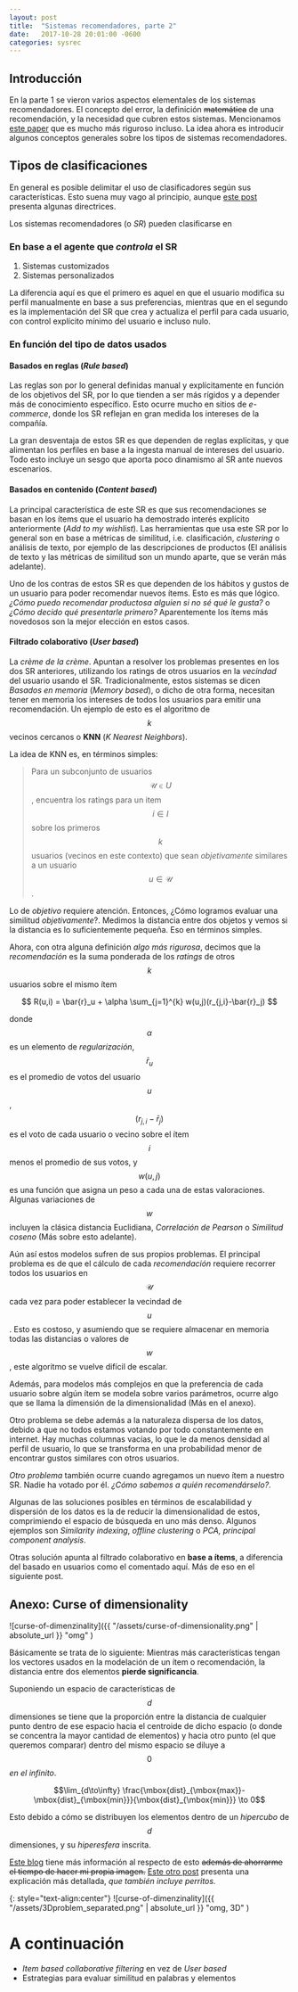 ```yaml
---
layout: post
title:  "Sistemas recomendadores, parte 2"
date:   2017-10-28 20:01:00 -0600
categories: sysrec
---
```

<!-- entry 2, clase al 18.10 -->

## Introducción

En la parte 1 se vieron varios aspectos elementales de los sistemas recomendadores. El concepto del error, la definición ~~matemática~~ de una recomendación, y la necesidad que cubren estos sistemas. Mencionamos [este paper](http://citeseerx.ist.psu.edu/viewdoc/download?doi=10.1.1.423.5258&rep=rep1&type=pdf) que es mucho más riguroso incluso. La idea ahora es introducir algunos conceptos generales sobre los tipos de sistemas recomendadores. 

## Tipos de clasificaciones

En general es posible delimitar el uso de clasificadores según sus características. Esto suena muy vago al principio, aunque [este post](http://citeseerx.ist.psu.edu/viewdoc/download?doi=10.1.1.702.4429&rep=rep1&type=pdf) presenta algunas directrices. 

Los sistemas recomendadores (o *SR*) pueden clasificarse en

### En base a el agente que *controla* el SR

1.  Sistemas customizados
1.  Sistemas personalizados

La diferencia aquí es que el primero es aquel en que el usuario modifica su perfil manualmente en base a sus preferencias, mientras que en el segundo es la implementación del SR que crea y actualiza el perfil para cada usuario, con control explícito mínimo del usuario e incluso nulo.

### En función del tipo de datos usados

#### Basados en reglas (*Rule based*)

Las reglas son por lo general definidas manual y explícitamente en función de los objetivos del SR, por lo que tienden a ser más rígidos y a depender más de conocimiento específico. Esto ocurre mucho en sitios de *e-commerce*, donde los SR reflejan en gran medida los intereses de la compañía.

La gran desventaja de estos SR es que dependen de reglas explícitas, y que alimentan los perfiles en base a la ingesta manual de intereses del usuario. Todo esto incluye un sesgo que aporta poco dinamismo al SR ante nuevos escenarios.

#### Basados en contenido (*Content based*)

La principal característica de este SR es que sus recomendaciones se basan en los ítems que el usuario ha demostrado interés explícito anteriormente (*Add to my wishlist*). Las herramientas que usa este SR por lo general son en base a métricas de similitud, i.e. clasificación, *clustering* o análisis de texto, por ejemplo de las descripciones de productos (El análisis de texto y las métricas de similitud son un mundo aparte, que se verán más adelante). 

Uno de los contras de estos SR es que dependen de los hábitos y gustos de un usuario para poder recomendar nuevos ítems. Esto es más que lógico. *¿Cómo puedo recomendar productosa alguien si no sé qué le gusta?* o *¿Cómo decido qué presentarle primero?* Aparentemente los ítems más novedosos son la mejor elección en estos casos.


#### Filtrado colaborativo (*User based*)

La *crème de la crème*. Apuntan a resolver los problemas presentes en los dos SR anteriores, utilizando los ratings de otros usuarios en la *vecindad* del usuario usando el SR. Tradicionalmente, estos sistemas se dicen *Basados en memoria* (*Memory based*), o dicho de otra forma, necesitan tener en memoria los intereses de todos los usuarios para emitir una recomendación. Un ejemplo de esto es el algoritmo de $$ k $$ vecinos cercanos o **KNN** (*K Nearest Neighbors*).

La idea de KNN es, en términos simples:

> Para un subconjunto de usuarios $$ \mathcal{U} \in U $$, encuentra los ratings para un item $$ i \in I $$ sobre los primeros $$ k $$ usuarios (vecinos en este contexto) que sean *objetivamente* similares a un usuario $$ u \in \mathcal{U} $$.

Lo de *objetivo* requiere atención. Entonces, ¿Cómo logramos evaluar una similitud *objetivamente*?. Medimos la distancia entre dos objetos y vemos si la distancia es lo suficientemente pequeña. Eso en términos simples.

Ahora, con otra alguna definición *algo más rigurosa*, decimos que la *recomendación* es la suma ponderada de los *ratings* de otros $$ k $$ usuarios sobre el mismo ítem

$$ R(u,i) = \bar{r}_u + \alpha \sum_{j=1}^{k} w(u,j)(r_{j,i}-\bar{r}_j) $$

donde $$ \alpha $$ es un elemento de *regularización*, $$ \bar{r}_u $$ es el promedio de votos del usuario $$ u $$, $$ (r_{j,i}-\bar{r}_j) $$ es el voto de cada usuario o vecino sobre el ítem $$ i $$ menos el promedio de sus votos, y $$ w(u,j) $$ es una función que asigna un peso a cada una de estas valoraciones. Algunas variaciones de  $$ w $$ incluyen la clásica distancia Euclidiana, *Correlación de Pearson* o *Similitud coseno* (Más sobre esto adelante).

Aún así estos modelos sufren de sus propios problemas. El principal problema es de que el cálculo de cada *recomendación* requiere recorrer todos los usuarios en $$ \mathcal{U} $$ cada vez para poder establecer la vecindad de $$u$$. Esto es costoso, y asumiendo que se requiere almacenar en memoria todas las distancias o valores de $$w$$, este algoritmo se vuelve difícil de escalar. 

Además, para modelos más complejos en que la preferencia de cada usuario sobre algún ítem se modela sobre varios parámetros, ocurre algo que se llama la dimensión de la dimensionalidad (Más en el anexo).

Otro problema se debe además a la naturaleza dispersa de los datos, debido a que no todos estamos votando por todo constantemente en internet. Hay muchas columnas vacías, lo que le da menos densidad al perfil de usuario, lo que se transforma en una probabilidad menor de encontrar gustos similares con otros usuarios.

*Otro problema* también ocurre cuando agregamos un nuevo ítem a nuestro SR. Nadie ha votado por él. *¿Cómo sabemos a quién recomendárselo?*. 

Algunas de las soluciones posibles en términos de escalabilidad y dispersión de los datos es la de reducir la dimensionalidad de estos, comprimiendo el espacio de búsqueda en uno más denso. Algunos ejemplos son *Similarity indexing*, *offline clustering* o *PCA, principal component analysis*. 

Otras solución apunta al filtrado colaborativo en **base a ítems**, a diferencia del basado en usuarios como el comentado aquí. Más de eso en el siguiente post.

## Anexo: Curse of dimensionality

![curse-of-dimenzinality]({{ "/assets/curse-of-dimensionality.png" | absolute_url }} "omg" )

Básicamente se trata de lo siguiente: Mientras más características tengan los vectores usados en la modelación de un ítem o recomendación, la distancia entre dos elementos **pierde significancia**.

Suponiendo un espacio de características de $$ d $$ dimensiones se tiene que la proporción entre la distancia de cualquier punto dentro de ese espacio hacia el centroide de dicho espacio (o donde se concentra la mayor cantidad de elementos) y hacia otro punto (el que queremos comparar) dentro del mismo espacio se diluye a $$0$$ *en el infinito*. 

$$\lim_{d\to\infty} \frac{\mbox{dist}_{\mbox{max}}-\mbox{dist}_{\mbox{min}}}{\mbox{dist}_{\mbox{min}}} \to 0$$

Esto debido a cómo se distribuyen los elementos dentro de un *hipercubo* de $$ d $$ dimensiones, y su *hiperesfera*  inscrita.	

[Este blog](https://erikbern.com/2015/10/20/nearest-neighbors-and-vector-models-epilogue-curse-of-dimensionality.html) tiene más información al respecto de esto ~~además de ahorrarme el tiempo de hacer mi propia imagen.~~ [Este otro post](http://www.visiondummy.com/2014/04/curse-dimensionality-affect-classification/) presenta una explicación más detallada, *que también incluye perritos.*

{: style="text-align:center"}
![curse-of-dimenzinality]({{ "/assets/3Dproblem_separated.png" | absolute_url }} "omg, 3D" )


# A continuación
*  *Item based collaborative filtering* en vez de *User based*
*  Estrategias para evaluar similitud en palabras y elementos
